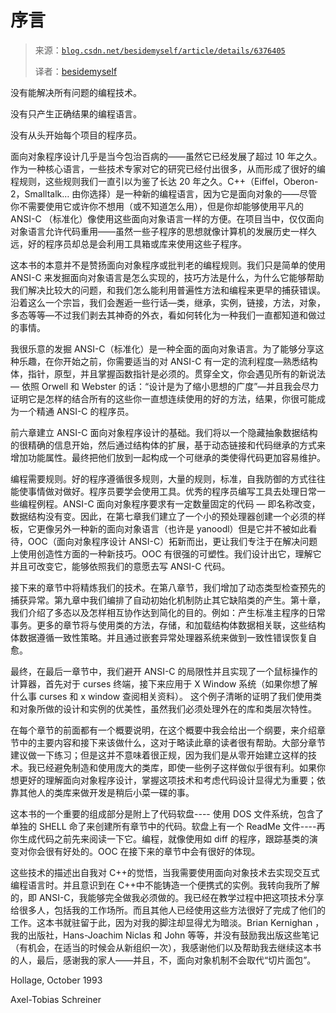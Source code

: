 # 序言

> 来源：[`blog.csdn.net/besidemyself/article/details/6376405`](http://blog.csdn.net/besidemyself/article/details/6376405)
> 
> 译者：[besidemyself](http://my.csdn.net/besidemyself)

没有能解决所有问题的编程技术。

没有只产生正确结果的编程语言。

没有从头开始每个项目的程序员。

面向对象程序设计几乎是当今包治百病的——虽然它已经发展了超过 10 年之久。作为一种核心语言，一些技术专家对它的研究已经付出很多，从而形成了很好的编程规则，这些规则我们一直引以为鉴了长达 20 年之久。C++（Eiffel，Oberon-2，Smalltalk… 由你选择）是一种新的编程语言，因为它是面向对象的——尽管你不需要使用它或许你不想用（或不知道怎么用），但是你却能够使用平凡的 ANSI-C （标准化）像使用这些面向对象语言一样的方便。在项目当中，仅仅面向对象语言允许代码重用——虽然一些子程序的思想就像计算机的发展历史一样久远，好的程序员却总是会利用工具箱或库来使用这些子程序。

这本书的本意并不是赞扬面向对象程序或批判老的编程规则。我们只是简单的使用 ANSI-C 来发掘面向对象语言是怎么实现的，技巧方法是什么，为什么它能够帮助我们解决比较大的问题，和我们怎么能利用普遍性方法和编程来更早的捕获错误。沿着这么一个宗旨，我们会邂逅一些行话—类，继承，实例，链接，方法，对象，多态等等—不过我们剥去其神奇的外衣，看如何转化为一种我们一直都知道和做过的事情。

我很乐意的发掘 ANSI-C（标准化）是一种全面的面向对象语言。为了能够分享这种乐趣，在你开始之前，你需要适当的对 ANSI-C 有一定的流利程度—熟悉结构体，指针，原型，并且掌握函数指针是必须的。贯穿全文，你会遇见所有的新说法 — 依照 Orwell 和 Webster 的话：“设计是为了缩小思想的广度”—并且我会尽力证明它是怎样的结合所有的这些你一直想连续使用的好的方法，结果，你很可能成为一个精通 ANSI-C 的程序员。

前六章建立 ANSI-C 面向对象程序设计的基础。我们将以一个隐藏抽象数据结构的很精确的信息开始，然后通过结构体的扩展，基于动态链接和代码继承的方式来增加功能属性。最终把他们放到一起构成一个可继承的类使得代码更加容易维护。

编程需要规则。好的程序遵循很多规则，大量的规则，标准，自我防御的方式往往能使事情做对做好。程序员要学会使用工具。优秀的程序员编写工具去处理日常一些编程例程。ANSI-C 面向对象程序要求有一定数量固定的代码 — 即名称改变，数据结构没有变。因此，在第七章我们建立了一个小的预处理器创建一个必须的样板，它更像另外一种新的面向对象语言（也许是 yanoodl）但是它并不被如此看待，OOC（面向对象程序设计 ANSI-C）拓新而出，更让我们专注于在解决问题上使用创造性方面的一种新技巧。OOC 有很强的可塑性。我们设计出它，理解它并且可改变它，能够依照我们的意愿去写 ANSI-C 代码。

接下来的章节中将精炼我们的技术。在第八章节，我们增加了动态类型检查预先的捕获异常。第九章中我们编排了自动初始化机制防止其它缺陷类的产生。第十章，我们介绍了多态以及怎样相互协作达到简化的目的。例如：产生标准主程序的日常事务。更多的章节将与使用类的方法，存储，和加载结构体数据相关联，这些结构体数据遵循一致性策略。并且通过嵌套异常处理器系统来做到一致性错误恢复自愈。

最终，在最后一章节中，我们避开 ANSI-C 的局限性并且实现了一个鼠标操作的计算器，首先对于 curses 终端，接下来应用于 X Window 系统（如果你想了解什么事 curses 和 x window 查阅相关资料）。 这个例子清晰的证明了我们使用类和对象所做的设计和实例的优美性，虽然我们必须处理外在的库和类层次特性。

在每个章节的前面都有一个概要说明，在这个概要中我会给出一个纲要，来介绍章节中的主要内容和接下来该做什么，这对于略读此章的读者很有帮助。大部分章节建议做一下练习；但是这并不意味着很正规，因为我们是从零开始建立这样的技术。我已经避免制造和使用庞大的类库，即使一些例子这样做似乎很有利。如果你想更好的理解面向对象程序设计，掌握这项技术和考虑代码设计显得尤为重要；依靠其他人的类库来做开发是稍后小菜一碟的事。

这本书的一个重要的组成部分是附上了代码软盘---- 使用 DOS 文件系统，包含了单独的 SHELL 命了来创建所有章节中的代码。软盘上有一个 ReadMe 文件----再你生成代码之前先来阅读一下它。编程，就像使用如 diff 的程序，跟踪基类的演变对你会很有好处的。OOC 在接下来的章节中会有很好的体现。

这些技术的描述出自我对 C++的觉悟，当我需要使用面向对象技术去实现交互式编程语言时。并且意识到在 C++中不能铸造一个便携式的实例。我转向我所了解的，即 ANSI-C，我能够完全做我必须做的。我已经在教学过程中把这项技术分享给很多人，包括我的工作场所。而且其他人已经使用这些方法很好了完成了他们的工作。这本书就驻留于此，因为对我的脚注却显得尤为暗淡。Brian Kernighan ，我的出版社，Hans-Joachim Niclas 和 John 等等，并没有鼓励我出版这些笔记（有机会，在适当的时候会从新组织一次），我感谢他们以及帮助我去继续这本书的人，最后，感谢我的家人——并且，不，面向对象机制不会取代“切片面包”。

Hollage, October 1993

Axel-Tobias Schreiner